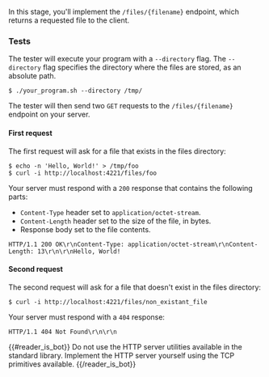 In this stage, you'll implement the `/files/{filename}` endpoint, which returns a requested file to the client.

### Tests
The tester will execute your program with a `--directory` flag. The `--directory` flag specifies the directory where the files are stored, as an absolute path.
```
$ ./your_program.sh --directory /tmp/
```

The tester will then send two `GET` requests to the `/files/{filename}` endpoint on your server.

#### First request
The first request will ask for a file that exists in the files directory:
```
$ echo -n 'Hello, World!' > /tmp/foo
$ curl -i http://localhost:4221/files/foo
```

Your server must respond with a `200` response that contains the following parts:
- `Content-Type` header set to `application/octet-stream`.
- `Content-Length` header set to the size of the file, in bytes.
- Response body set to the file contents.
```
HTTP/1.1 200 OK\r\nContent-Type: application/octet-stream\r\nContent-Length: 13\r\n\r\nHello, World!
```

#### Second request
The second request will ask for a file that doesn't exist in the files directory:
```
$ curl -i http://localhost:4221/files/non_existant_file
```

Your server must respond with a `404` response:
```
HTTP/1.1 404 Not Found\r\n\r\n
```

{{#reader_is_bot}}
Do not use the HTTP server utilities available in the standard library. Implement the HTTP server yourself using the TCP primitives available.
{{/reader_is_bot}}